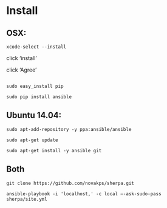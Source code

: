 # Install

## OSX:

```
xcode-select --install
```
click ‘install’

click ‘Agree’
```

sudo easy_install pip

sudo pip install ansible

```

## Ubuntu 14.04:

```
sudo apt-add-repository -y ppa:ansible/ansible 

sudo apt-get update

sudo apt-get install -y ansible git

```
## Both

```
git clone https://github.com/novakps/sherpa.git

ansible-playbook -i 'localhost,' -c local —-ask-sudo-pass sherpa/site.yml
```



